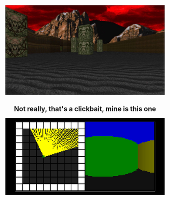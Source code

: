 <div align='center'>
  <img src='https://github.com/alaanvv/Image-Database/blob/main/Misc/doom.jpg?raw=true'>
  
  ## Not really, that's a clickbait, mine is this one
  
  <img src='https://github.com/alaanvv/Image-Database/blob/main/Misc/ray-cast.png?raw=true'>
</div>
